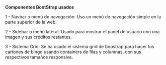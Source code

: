 **Componentes BootStrap usados**

1 - Navbar o menú de navegación: Uso un menú de navegación simple en la parte superior de la web.

2 - Sidebar o menú lateral: Usado para mostrar el panel de usuario con una imagen y sus créditos restantes.

3 - Sistema Grid: Se ha usado el sistema grid de boostrap para hacer los cartones de bingo usando containers de filas y columnas, con sus respectivos tamaños responsive.
